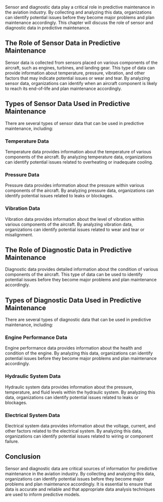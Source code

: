 
Sensor and diagnostic data play a critical role in predictive maintenance in the aviation industry. By collecting and analyzing this data, organizations can identify potential issues before they become major problems and plan maintenance accordingly. This chapter will discuss the role of sensor and diagnostic data in predictive maintenance.

The Role of Sensor Data in Predictive Maintenance
-------------------------------------------------

Sensor data is collected from sensors placed on various components of the aircraft, such as engines, turbines, and landing gear. This type of data can provide information about temperature, pressure, vibration, and other factors that may indicate potential issues or wear and tear. By analyzing sensor data, organizations can identify when an aircraft component is likely to reach its end-of-life and plan maintenance accordingly.

Types of Sensor Data Used in Predictive Maintenance
---------------------------------------------------

There are several types of sensor data that can be used in predictive maintenance, including:

### Temperature Data

Temperature data provides information about the temperature of various components of the aircraft. By analyzing temperature data, organizations can identify potential issues related to overheating or inadequate cooling.

### Pressure Data

Pressure data provides information about the pressure within various components of the aircraft. By analyzing pressure data, organizations can identify potential issues related to leaks or blockages.

### Vibration Data

Vibration data provides information about the level of vibration within various components of the aircraft. By analyzing vibration data, organizations can identify potential issues related to wear and tear or misalignment.

The Role of Diagnostic Data in Predictive Maintenance
-----------------------------------------------------

Diagnostic data provides detailed information about the condition of various components of the aircraft. This type of data can be used to identify potential issues before they become major problems and plan maintenance accordingly.

Types of Diagnostic Data Used in Predictive Maintenance
-------------------------------------------------------

There are several types of diagnostic data that can be used in predictive maintenance, including:

### Engine Performance Data

Engine performance data provides information about the health and condition of the engine. By analyzing this data, organizations can identify potential issues before they become major problems and plan maintenance accordingly.

### Hydraulic System Data

Hydraulic system data provides information about the pressure, temperature, and fluid levels within the hydraulic system. By analyzing this data, organizations can identify potential issues related to leaks or blockages.

### Electrical System Data

Electrical system data provides information about the voltage, current, and other factors related to the electrical system. By analyzing this data, organizations can identify potential issues related to wiring or component failure.

Conclusion
----------

Sensor and diagnostic data are critical sources of information for predictive maintenance in the aviation industry. By collecting and analyzing this data, organizations can identify potential issues before they become major problems and plan maintenance accordingly. It is essential to ensure that data is accurate and reliable and that appropriate data analysis techniques are used to inform predictive models.
